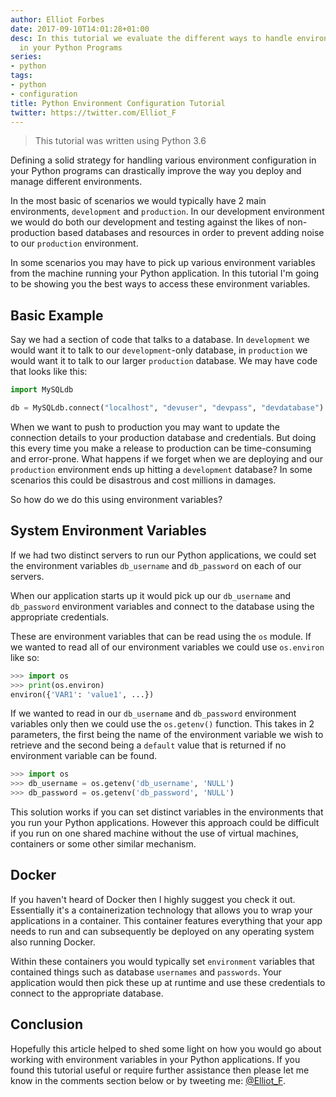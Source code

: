 ```yaml
---
author: Elliot Forbes
date: 2017-09-10T14:01:28+01:00
desc: In this tutorial we evaluate the different ways to handle environment configuration
  in your Python Programs
series:
- python
tags:
- python
- configuration
title: Python Environment Configuration Tutorial
twitter: https://twitter.com/Elliot_F
---
```


> This tutorial was written using Python 3.6

Defining a solid strategy for handling various environment configuration in your Python programs can drastically improve the way you deploy and manage different environments. 

In the most basic of scenarios we would typically have 2 main environments, `development` and `production`. In our development environment we would do both our development and testing against the likes of non-production based databases and resources in order to prevent adding noise to our `production` environment. 

In some scenarios you may have to pick up various environment variables from the machine running your Python application. In this tutorial I'm going to be showing you the best ways to access these environment variables.

## Basic Example

Say we had a section of code that talks to a database. In `development` we would want it to talk to our `development`-only database, in `production` we would want it to talk to our larger `production` database. We may have code that looks like this:

```python
import MySQLdb

db = MySQLdb.connect("localhost", "devuser", "devpass", "devdatabase")
``` 

When we want to push to production you may want to update the connection details to your production database and credentials. But doing this every time you make a release to production can be time-consuming and error-prone. What happens if we forget when we are deploying and our `production` environment ends up hitting a `development` database? In some scenarios this could be disastrous and cost millions in damages. 

So how do we do this using environment variables?

## System Environment Variables

If we had two distinct servers to run our Python applications, we could set the environment variables `db_username` and `db_password` on each of our servers. 

When our application starts up it would pick up our `db_username` and `db_password` environment variables and connect to the database using the appropriate credentials.

These are environment variables that can be read using the `os` module. If we wanted to read all of our environment variables we could use `os.environ` like so: 

```py
>>> import os
>>> print(os.environ)
environ({'VAR1': 'value1', ...})
```

If we wanted to read in our `db_username` and `db_password` environment variables only then we could use the `os.getenv()` function. This takes in 2 parameters, the first being the name of the environment variable we wish to retrieve and the second being a `default` value that is returned if no environment variable can be found. 

```py
>>> import os
>>> db_username = os.getenv('db_username', 'NULL')
>>> db_password = os.getenv('db_password', 'NULL')
```

This solution works if you can set distinct variables in the environments that you run your Python applications. However this approach could be difficult if you run on one shared machine without the use of virtual machines, containers or some other similar mechanism. 

## Docker

If you haven't heard of Docker then I highly suggest you check it out. Essentially it's a containerization technology that allows you to wrap your applications in a container. This container features everything that your app needs to run and can subsequently be deployed on any operating system also running Docker.

Within these containers you would typically set `environment` variables that contained things such as database `usernames` and `passwords`. Your application would then pick these up at runtime and use these credentials to connect to the appropriate database. 

## Conclusion

Hopefully this article helped to shed some light on how you would go about working with environment variables in your Python applications. If you found this tutorial useful or require further assistance then please let me know in the comments section below or by tweeting me: [@Elliot_F](https://twitter.com/elliot_f).
